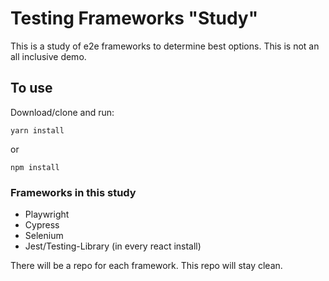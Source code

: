 # Testing Frameworks "Study"

This is a study of e2e frameworks to determine best options. This is not an all inclusive demo.

## To use

Download/clone and run:

    yarn install

or

    npm install

### Frameworks in this study

-   Playwright
-   Cypress
-   Selenium
-   Jest/Testing-Library (in every react install)

There will be a repo for each framework. This repo will stay clean.
